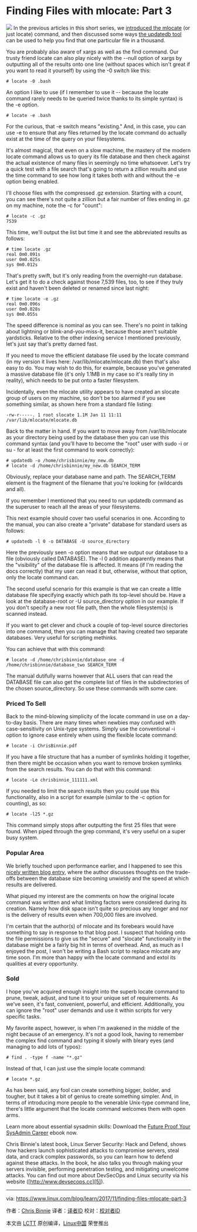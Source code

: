 Finding Files with mlocate: Part 3
======

![](https://www.linux.com/sites/lcom/files/styles/rendered_file/public/question-mark-2492009_1920.jpg?itok=stJ3GxL2)
In the previous articles in this short series, we [introduced the mlocate][1] (or just locate) command, and then discussed some ways [the updatedb tool][2] can be used to help you find that one particular file in a thousand.

You are probably also aware of xargs as well as the find command. Our trusty friend locate can also play nicely with the --null option of xargs by outputting all of the results onto one line (without spaces which isn't great if you want to read it yourself) by using the -0 switch like this:
```
# locate -0 .bash
```

An option I like to use (if I remember to use it -- because the locate command rarely needs to be queried twice thanks to its simple syntax) is the -e option.
```
# locate -e .bash
```

For the curious, that -e switch means "existing." And, in this case, you can use -e to ensure that any files returned by the locate command do actually exist at the time of the query on your filesystems.

It's almost magical, that even on a slow machine, the mastery of the modern locate command allows us to query its file database and then check against the actual existence of many files in seemingly no time whatsoever. Let's try a quick test with a file search that's going to return a zillion results and use the time command to see how long it takes both with and without the -e option being enabled.

I'll choose files with the compressed .gz extension. Starting with a count, you can see there's not quite a zillion but a fair number of files ending in .gz on my machine, note the -c for "count":
```
# locate -c .gz
7539
```

This time, we'll output the list but time it and see the abbreviated results as follows:
```
# time locate .gz
real 0m0.091s
user 0m0.025s
sys 0m0.012s
```

That's pretty swift, but it's only reading from the overnight-run database. Let's get it to do a check against those 7,539 files, too, to see if they truly exist and haven't been deleted or renamed since last night:
```
# time locate -e .gz
real 0m0.096s
user 0m0.028s
sys 0m0.055s
```

The speed difference is nominal as you can see. There's no point in talking about lightning or blink-and-you-miss-it, because those aren't suitable yardsticks. Relative to the other indexing service I mentioned previously, let's just say that's pretty darned fast.

If you need to move the efficient database file used by the locate command (in my version it lives here: /var/lib/mlocate/mlocate.db) then that's also easy to do. You may wish to do this, for example, because you've generated a massive database file (it's only 1.1MB in my case so it's really tiny in reality), which needs to be put onto a faster filesystem.

Incidentally, even the mlocate utility appears to have created an slocate group of users on my machine, so don't be too alarmed if you see something similar, as shown here from a standard file listing:
```
-rw-r-----. 1 root slocate 1.1M Jan 11 11:11 /var/lib/mlocate/mlocate.db
```

Back to the matter in hand. If you want to move away from /var/lib/mlocate as your directory being used by the database then you can use this command syntax (and you'll have to become the "root" user with sudo -i or su - for at least the first command to work correctly):
```
# updatedb -o /home/chrisbinnie/my_new.db
# locate -d /home/chrisbinnie/my_new.db SEARCH_TERM
```

Obviously, replace your database name and path. The SEARCH_TERM element is the fragment of the filename that you're looking for (wildcards and all).

If you remember I mentioned that you need to run updatedb command as the superuser to reach all the areas of your filesystems.

This next example should cover two useful scenarios in one. According to the manual, you can also create a "private" database for standard users as follows:
```
# updatedb -l 0 -o DATABASE -U source_directory
```

Here the previously seen -o option means that we output our database to a file (obviously called DATABASE). The -l 0 addition apparently means that the "visibility" of the database file is affected. It means (if I'm reading the docs correctly) that my user can read it but, otherwise, without that option, only the locate command can.

The second useful scenario for this example is that we can create a little database file specifying exactly which path its top-level should be. Have a look at the database-root or -U source_directory option in our example. If you don't specify a new root file path, then the whole filesystem(s) is scanned instead.

If you want to get clever and chuck a couple of top-level source directories into one command, then you can manage that having created two separate databases. Very useful for scripting methinks.

You can achieve that with this command:
```
# locate -d /home/chrisbinnie/database_one -d /home/chrisbinnie/database_two SEARCH_TERM
```

The manual dutifully warns however that ALL users that can read the DATABASE file can also get the complete list of files in the subdirectories of the chosen source_directory. So use these commands with some care.

### Priced To Sell

Back to the mind-blowing simplicity of the locate command in use on a day-to-day basis. There are many times when newbies may confused with case-sensitivity on Unix-type systems. Simply use the conventional -i option to ignore case entirely when using the flexible locate command:
```
# locate -i ChrisBinnie.pdf
```

If you have a file structure that has a number of symlinks holding it together, then there might be occasion when you want to remove broken symlinks from the search results. You can do that with this command:
```
# locate -Le chrisbinnie_111111.xml
```

If you needed to limit the search results then you could use this functionality, also in a script for example (similar to the -c option for counting), as so:
```
# locate -l25 *.gz
```

This command simply stops after outputting the first 25 files that were found. When piped through the grep command, it's very useful on a super busy system.

### Popular Area

We briefly touched upon performance earlier, and I happened to see this [nicely written blog entry][3], where the author discusses thoughts on the trade-offs between the database size becoming unwieldy and the speed at which results are delivered.

What piqued my interest are the comments on how the original locate command was written and what limiting factors were considered during its creation. Namely how disk space isn't quite so precious any longer and nor is the delivery of results even when 700,000 files are involved.

I'm certain that the author(s) of mlocate and its forebears would have something to say in response to that blog post. I suspect that holding onto the file permissions to give us the "secure" and "slocate" functionality in the database might be a fairly big hit in terms of overhead. And, as much as I enjoyed the post, I won't be writing a Bash script to replace mlocate any time soon. I'm more than happy with the locate command and extol its qualities at every opportunity.

### Sold

I hope you've acquired enough insight into the superb locate command to prune, tweak, adjust, and tune it to your unique set of requirements. As we've seen, it's fast, convenient, powerful, and efficient. Additionally, you can ignore the "root" user demands and use it within scripts for very specific tasks.

My favorite aspect, however, is when I'm awakened in the middle of the night because of an emergency. It's not a good look, having to remember the complex find command and typing it slowly with bleary eyes (and managing to add lots of typos):
```
# find . -type f -name "*.gz"
```

Instead of that, I can just use the simple locate command:
```
# locate *.gz
```

As has been said, any fool can create something bigger, bolder, and tougher, but it takes a bit of genius to create something simpler. And, in terms of introducing more people to the venerable Unix-type command line, there's little argument that the locate command welcomes them with open arms.

Learn more about essential sysadmin skills: Download the [Future Proof Your SysAdmin Career][4] ebook now.

Chris Binnie's latest book, Linux Server Security: Hack and Defend, shows how hackers launch sophisticated attacks to compromise servers, steal data, and crack complex passwords, so you can learn how to defend against these attacks. In the book, he also talks you through making your servers invisible, performing penetration testing, and mitigating unwelcome attacks. You can find out more about DevSecOps and Linux security via his website ([http://www.devsecops.cc][5]).

--------------------------------------------------------------------------------

via: https://www.linux.com/blog/learn/2017/11/finding-files-mlocate-part-3

作者：[Chris Binnie][a]
译者：[译者ID](https://github.com/译者ID)
校对：[校对者ID](https://github.com/校对者ID)

本文由 [LCTT](https://github.com/LCTT/TranslateProject) 原创编译，[Linux中国](https://linux.cn/) 荣誉推出

[a]:https://www.linux.com/users/chrisbinnie
[1]:https://www.linux.com/blog/learn/intro-to-linux/2017/11/finding-files-mlocate
[2]:https://www.linux.com/blog/learn/intro-to-linux/finding-files-mlocate-part-2
[3]:http://jvns.ca/blog/2015/03/05/how-the-locate-command-works-and-lets-rewrite-it-in-one-minute/
[4]:https://go.pardot.com/l/6342/2017-07-17/3vwshv?utm_source=linco&utm_medium=blog&utm_campaign=sysadmin&utm_content=promo
[5]:http://www.devsecops.cc/
